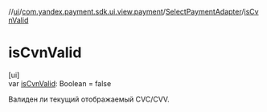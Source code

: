//[ui](../../../index.md)/[com.yandex.payment.sdk.ui.view.payment](../index.md)/[SelectPaymentAdapter](index.md)/[isCvnValid](is-cvn-valid.md)

# isCvnValid

[ui]\
var [isCvnValid](is-cvn-valid.md): Boolean = false

Валиден ли текущий отображаемый CVC/CVV.
